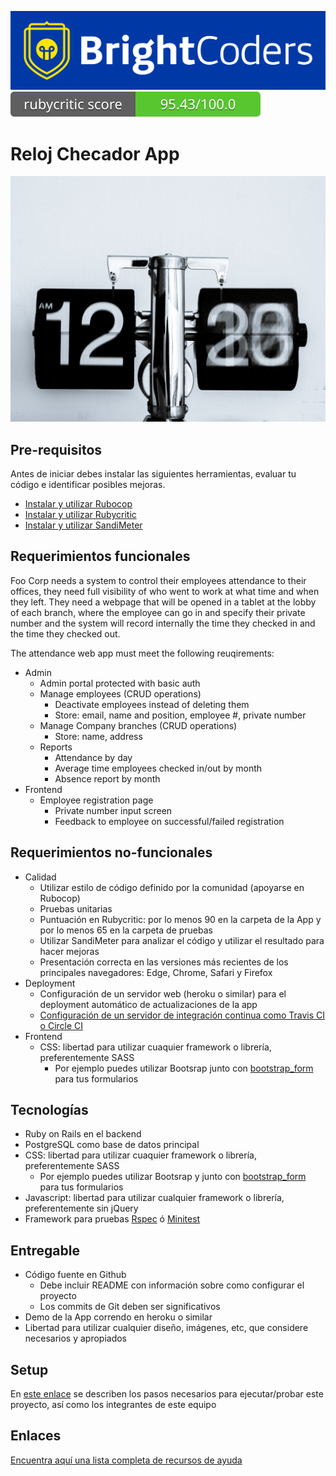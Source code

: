 ![BrightCoders Logo](img/logo-bc.png)
![rubycritic-badge](badges/rubycritic_badge_score.svg)

# Reloj Checador App

![cover](img/cover.jpg)

## Pre-requisitos

Antes de iniciar debes instalar las siguientes herramientas, evaluar tu código e identificar posibles mejoras.

- [Instalar y utilizar Rubocop](https://github.com/bright-coders/commons/tree/master/topics/rubocop)
- [Instalar y utilizar Rubycritic](https://github.com/bright-coders/commons/tree/master/topics/rubycritic)
- [Instalar y utilizar SandiMeter](https://github.com/makaroni4/sandi_meter)

## Requerimientos funcionales

Foo Corp needs a system to control their employees attendance to their offices, they need full visibility of who went to work at what time and when they left. They need a webpage that will be opened in a tablet at the lobby of each branch, where the employee can go in and specify their private number and the system will record internally the time they checked in and the time they checked out.

The attendance web app must meet the following reuqirements:

- Admin
  - Admin portal protected with basic auth
  - Manage employees (CRUD operations)
    - Deactivate employees instead of deleting them
    - Store: email, name and position, employee #, private number
  - Manage Company branches (CRUD operations)
    - Store: name, address
  - Reports
    - Attendance by day
    - Average time employees checked in/out by month
    - Absence report by month
- Frontend
  - Employee registration page
    - Private number input screen
    - Feedback to employee on successful/failed registration

## Requerimientos no-funcionales
- Calidad
  - Utilizar estilo de código definido por la comunidad (apoyarse en Rubocop)
  - Pruebas unitarias
  - Puntuación en Rubycritic: por lo menos 90 en la carpeta de la App y por lo menos 65 en la carpeta de pruebas
  - Utilizar SandiMeter para analizar el código y utilizar el resultado para hacer mejoras
  - Presentación correcta en las versiones más recientes de los principales navegadores: Edge, Chrome, Safari y Firefox
- Deployment
  - Configuración de un servidor web (heroku o similar) para el deployment automático de actualizaciones de la app
  - [Configuración de un servidor de integración continua como Travis CI o Circle CI](https://circleci.com/features/ruby/)
- Frontend
  - CSS: libertad para utilizar cuaquier framework o librería, preferentemente SASS
    - Por ejemplo puedes utilizar Bootsrap junto con [bootstrap_form](https://github.com/bootstrap-ruby/bootstrap_form) para tus formularios

## Tecnologías
- Ruby on Rails en el backend
- PostgreSQL como base de datos principal
- CSS: libertad para utilizar cuaquier framework o librería, preferentemente SASS
  - Por ejemplo puedes utilizar Bootsrap y junto con [bootstrap_form](https://github.com/bootstrap-ruby/bootstrap_form) para tus formularios
- Javascript: libertad para utilizar cualquier framework o librería, preferentemente sin jQuery
- Framework para pruebas [Rspec](https://rspec.info/) ó [Minitest](https://github.com/seattlerb/minitest)

## Entregable
- Código fuente en Github 
  - Debe incluir README con información sobre como configurar el proyecto
  - Los commits de Git deben ser significativos
- Demo de la App correndo en heroku o similar
- Libertad para utilizar cualquier diseño, imágenes, etc, que considere necesarios y apropiados

## Setup
En [este enlace](setup/README.md) se describen los pasos necesarios para ejecutar/probar este proyecto, así como los integrantes de este equipo

## Enlaces
[Encuentra aquí una lista completa de recursos de ayuda](https://github.com/bright-coders/commons/tree/master/topics/resources)
